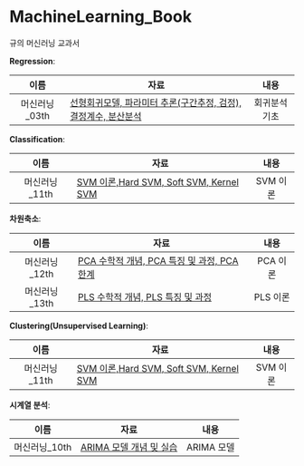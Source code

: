 # MachineLearning_Book
규의 머신러닝 교과서

**Regression**: 

|  이름  | 자료                                                         |              내용              |
| :----: | ------------------------------------------------------------ | :--------------------------: |
| 머신러닝_03th | [선형회귀모델, 파라미터 추론(구간추정, 검정), 결정계수, 분산분석](머신러닝_03th.ipynb) |         회귀분석 기초          |

**Classification**: 

|  이름  | 자료                                                         |              내용              |
| :----: | ------------------------------------------------------------ | :--------------------------: |
| 머신러닝_11th | [SVM 이론,Hard SVM, Soft SVM, Kernel SVM](머신러닝_11th.ipynb) |         SVM 이론          |

**차원축소**: 

|  이름  | 자료                                                         |              내용              |
| :----: | ------------------------------------------------------------ | :--------------------------: |
| 머신러닝_12th | [PCA 수학적 개념, PCA 특징 및 과정, PCA 한계](머신러닝_12th.ipynb) |         PCA 이론          |
| 머신러닝_13th | [PLS 수학적 개념, PLS 특징 및 과정](머신러닝_13th.ipynb) |         PLS 이론          |

**Clustering(Unsupervised Learning)**: 

|  이름  | 자료                                                         |              내용              |
| :----: | ------------------------------------------------------------ | :--------------------------: |
| 머신러닝_11th | [SVM 이론,Hard SVM, Soft SVM, Kernel SVM](머신러닝_11th.ipynb) |         SVM 이론          |


**시계열 분석**: 

|  이름  | 자료                                                         |              내용              |
| :----: | ------------------------------------------------------------ | :--------------------------: |
| 머신러닝_10th | [ARIMA 모델 개념 및 실습](머신러닝_10th.ipynb) |         ARIMA 모델          |
